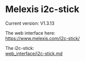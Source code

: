 # Melexis i2c-stick

Current version: V1.3.13

The web interface here:  
https://www.melexis.com/i2c-stick/

The i2c-stick:  
[web_interface/i2c-stick.md](web_interface/i2c-stick.md)


